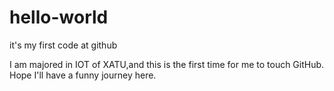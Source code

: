 # hello-world
it's my first code at github

I am majored in IOT of XATU,and this is the first time for me to touch GitHub.
Hope I'll have a funny journey here.
